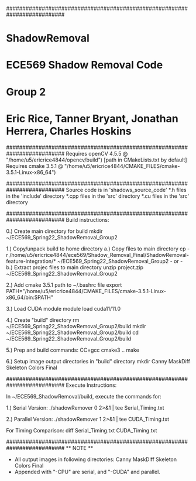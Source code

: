 
##########################################################################
# ShadowRemoval
# ECE569 Shadow Removal Code
# Group 2

# Eric Rice, Tanner Bryant, Jonathan Herrera, Charles Hoskins




##########################################################################
Requires openCV 4.5.5 @ "/home/u5/ericrice4844/opencv/build") [path in CMakeLists.txt by default]
Requires cmake 3.5.1  @ "/home/u5/ericrice4844/CMAKE_FILES/cmake-3.5.1-Linux-x86_64")

    
##########################################################################
Source code is in 'shadows_source_code'
    *.h   files in the 'include' directory
    *.cpp files in the 'src' directory
    *.cu  files in the 'src' directory
    

##########################################################################
Build instructions:

0.) Create main directory for build
    mkdir ~/ECE569_Spring22_ShadowRemoval_Group2
    
1.) Copy/unpack build to home directory
    a.) Copy files to main directory
        cp -r /home/u5/ericrice4844/ece569/Shadow_Removal_Final/ShadowRemoval-feature-integration/* ~/ECE569_Spring22_ShadowRemoval_Group2
    - or - 
    b.) Extract projec files to main directory
        unzip project.zip ~/ECE569_Spring22_ShadowRemoval_Group2
    
2.) Add cmake 3.5.1 path to ~/.bashrc file
    export PATH="/home/u5/ericrice4844/CMAKE_FILES/cmake-3.5.1-Linux-x86_64/bin:$PATH"
        
3.) Load CUDA module
    module load cuda11/11.0

4.) Create "build" directory
    rm ~/ECE569_Spring22_ShadowRemoval_Group2/build
    mkdir ~/ECE569_Spring22_ShadowRemoval_Group2/build
    cd ~/ECE569_Spring22_ShadowRemoval_Group2/build

5.) Prep and build commands:
    CC=gcc cmake3 ..
    make
    
6.) Setup image output directories in "build" directory
    mkdir Canny MaskDiff Skeleton Colors Final
    


##########################################################################
Execute Instructions:

In ~/ECE569_ShadowRemoval/build, execute the commands for:

1.) Serial Version:
    ./shadowRemover 0 2>&1 | tee Serial_Timing.txt
    
2.) Parallel Version:
    ./shadowRemover 1 2>&1 | tee CUDA_Timing.txt


For Timing Comparison:
diff Serial_Timing.txt CUDA_Timing.txt


##########################################################################
** NOTE ** 
* All output images in following directories: Canny  MaskDiff  Skeleton  Colors  Final
* Appended with "-CPU" are serial, and "-CUDA" and parallel.




